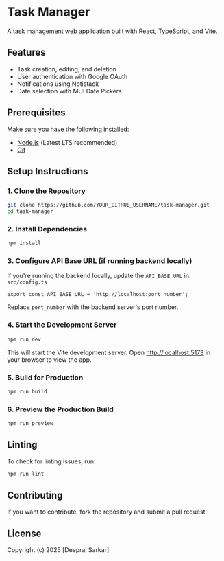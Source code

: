 # Task Manager

A task management web application built with React, TypeScript, and Vite.

## Features

- Task creation, editing, and deletion
- User authentication with Google OAuth
- Notifications using Notistack
- Date selection with MUI Date Pickers

## Prerequisites

Make sure you have the following installed:

- [Node.js](https://nodejs.org/) (Latest LTS recommended)
- [Git](https://git-scm.com/)

## Setup Instructions

### 1. Clone the Repository

```sh
git clone https://github.com/YOUR_GITHUB_USERNAME/task-manager.git
cd task-manager
```

### 2. Install Dependencies

```sh
npm install
```

### 3. Configure API Base URL (if running backend locally)

If you're running the backend locally, update the `API_BASE_URL` in: `src/config.ts`

``` export const API_BASE_URL = 'http://localhost:port_number'; ```

Replace `port_number` with the backend server's port number.

### 4. Start the Development Server

```sh
npm run dev
```

This will start the Vite development server. Open [http://localhost:5173](http://localhost:5173) in your browser to view the app.

### 5. Build for Production

```sh
npm run build
```

### 6. Preview the Production Build

```sh
npm run preview
```

## Linting

To check for linting issues, run:

```sh
npm run lint
```

## Contributing

If you want to contribute, fork the repository and submit a pull request.

## License

Copyright (c) 2025 [Deepraj Sarkar]
